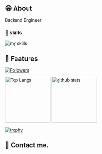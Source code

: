 ## 😄 About
Backend Engineer

### 🌱 skills
<img alt="my skills" src="https://skillicons.dev/icons?theme=light&perline=8&i=ts,js,nodejs,react,nextjs,tailwind,dart,flutter,ruby,rails,golang,docker,redis,postgres,mysql,firebase,vercel,netlify,gcp,git,github,githubactions,vscode,figma" />


## 🔭 Features
[![Followers](https://badgen.org/img/zenn/muro/followers?style=flat)](https://zenn.dev/muro) 
<!--[![My Twitter Followers](https://badgen.net/twitter/follow/name)](https://twitter.com/name)-->

<p align="left"> 
  <img alt="Top Langs" height="150px" src="https://github-readme-stats.vercel.app/api/top-langs/?username=yukiyamamuro&layout=compact&show_icons=true" />
  <img alt="github stats" height="150px" src="https://github-readme-stats.vercel.app/api?username=yukiyamamuro" />
</p>

[![trophy](https://github-profile-trophy.vercel.app/?username=yukiyamamuro)](https://github.com/yukiyamamuro/github-profile-trophy)

## 📨 Contact me.

<!--
**yukiyamamuro/yukiyamamuro** is a ✨ _special_ ✨ repository because its `README.md` (this file) appears on your GitHub profile.

Here are some ideas to get you started:

- 🔭 I’m currently working on ...
- 🌱 I’m currently learning ...
- 👯 I’m looking to collaborate on ...
- 🤔 I’m looking for help with ...
- 💬 Ask me about ...
- 📫 How to reach me: ...
- 😄 Pronouns: ...
- ⚡ Fun fact: ...
-->
